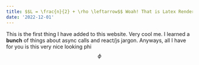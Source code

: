 ```yaml
---
title: $$L = \frac{n}{2} + \rho \leftarrow$$ Woah! That is Latex Rendered!
date: '2022-12-01'
---
```


This is the first thing I have added to this website. Very cool me. I learned a **bunch** of things about async calls and react/js jargon. Anyways, all I have for you is this very nice looking phi $$\phi$$